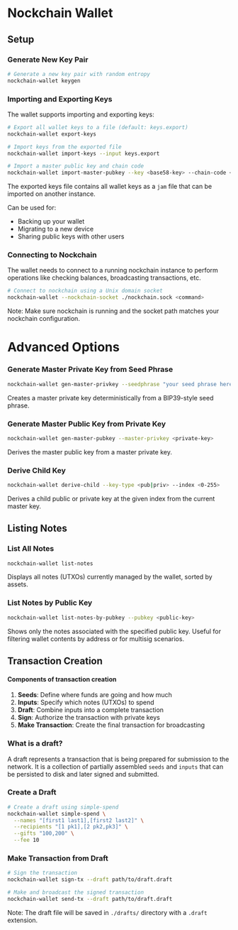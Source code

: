 # Nockchain Wallet

## Setup

### Generate New Key Pair

```bash
# Generate a new key pair with random entropy
nockchain-wallet keygen
```

### Importing and Exporting Keys

The wallet supports importing and exporting keys:

```bash
# Export all wallet keys to a file (default: keys.export)
nockchain-wallet export-keys

# Import keys from the exported file
nockchain-wallet import-keys --input keys.export

# Import a master public key and chain code
nockchain-wallet import-master-pubkey --key <base58-key> --chain-code <base58-chain-code>
```

The exported keys file contains all wallet keys as a `jam` file that can be imported on another instance.

Can be used for:
- Backing up your wallet
- Migrating to a new device
- Sharing public keys with other users

### Connecting to Nockchain

The wallet needs to connect to a running nockchain instance to perform operations like checking balances, broadcasting transactions, etc.

```bash
# Connect to nockchain using a Unix domain socket
nockchain-wallet --nockchain-socket ./nockchain.sock <command>
```

Note: Make sure nockchain is running and the socket path matches your nockchain configuration.



# Advanced Options


### Generate Master Private Key from Seed Phrase

```bash
nockchain-wallet gen-master-privkey --seedphrase "your seed phrase here"
```

Creates a master private key deterministically from a BIP39-style seed phrase.

### Generate Master Public Key from Private Key

```bash
nockchain-wallet gen-master-pubkey --master-privkey <private-key>
```

Derives the master public key from a master private key.

### Derive Child Key

```bash
nockchain-wallet derive-child --key-type <pub|priv> --index <0-255>
```

Derives a child public or private key at the given index from the current master key.




## Listing Notes

### List All Notes

```bash
nockchain-wallet list-notes
```

Displays all notes (UTXOs) currently managed by the wallet, sorted by assets.

### List Notes by Public Key

```bash
nockchain-wallet list-notes-by-pubkey --pubkey <public-key>
```

Shows only the notes associated with the specified public key. Useful for filtering wallet contents by address or for multisig scenarios.


## Transaction Creation

#### Components of transaction creation

1. **Seeds**: Define where funds are going and how much
2. **Inputs**: Specify which notes (UTXOs) to spend
3. **Draft**: Combine inputs into a complete transaction
4. **Sign**: Authorize the transaction with private keys
5. **Make Transaction**: Create the final transaction for broadcasting

### What is a draft?

A draft represents a transaction that is being prepared for submission to the network. It is a collection of partially assembled `seeds` and `inputs` that can be persisted to disk and later signed and submitted.

### Create a Draft

```bash
# Create a draft using simple-spend
nockchain-wallet simple-spend \
  --names "[first1 last1],[first2 last2]" \
  --recipients "[1 pk1],[2 pk2,pk3]" \
  --gifts "100,200" \
  --fee 10
```

### Make Transaction from Draft

```bash
# Sign the transaction
nockchain-wallet sign-tx --draft path/to/draft.draft

# Make and broadcast the signed transaction
nockchain-wallet send-tx --draft path/to/draft.draft
```

Note: The draft file will be saved in `./drafts/` directory with a `.draft` extension.
